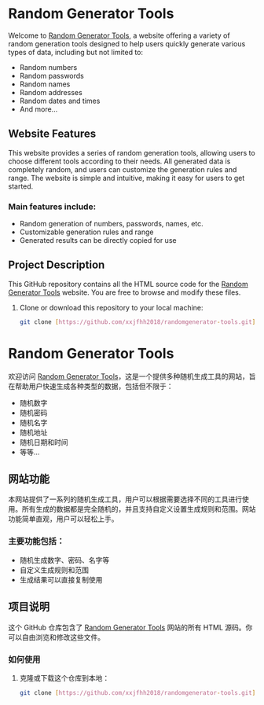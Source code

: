 # Random Generator Tools

Welcome to [Random Generator Tools](https://randomgenerator.tools/), a website offering a variety of random generation tools designed to help users quickly generate various types of data, including but not limited to:

- Random numbers
- Random passwords
- Random names
- Random addresses
- Random dates and times
- And more...

## Website Features

This website provides a series of random generation tools, allowing users to choose different tools according to their needs. All generated data is completely random, and users can customize the generation rules and range. The website is simple and intuitive, making it easy for users to get started.

### Main features include:

- Random generation of numbers, passwords, names, etc.
- Customizable generation rules and range
- Generated results can be directly copied for use

## Project Description

This GitHub repository contains all the HTML source code for the [Random Generator Tools](https://randomgenerator.tools/) website. You are free to browse and modify these files.


1. Clone or download this repository to your local machine:
   ```bash
   git clone [https://github.com/xxjfhh2018/randomgenerator-tools.git](https://github.com/xxjfhh2018/random-generate.git)
   ```

# Random Generator Tools

欢迎访问 [Random Generator Tools](https://randomgenerator.tools/)，这是一个提供多种随机生成工具的网站，旨在帮助用户快速生成各种类型的数据，包括但不限于：

- 随机数字
- 随机密码
- 随机名字
- 随机地址
- 随机日期和时间
- 等等...

## 网站功能

本网站提供了一系列的随机生成工具，用户可以根据需要选择不同的工具进行使用。所有生成的数据都是完全随机的，并且支持自定义设置生成规则和范围。网站功能简单直观，用户可以轻松上手。

### 主要功能包括：

- 随机生成数字、密码、名字等
- 自定义生成规则和范围
- 生成结果可以直接复制使用

## 项目说明

这个 GitHub 仓库包含了 [Random Generator Tools](https://randomgenerator.tools/) 网站的所有 HTML 源码。你可以自由浏览和修改这些文件。

### 如何使用

1. 克隆或下载这个仓库到本地：
   ```bash
   git clone [https://github.com/xxjfhh2018/randomgenerator-tools.git](https://github.com/xxjfhh2018/random-generate.git)
   ```
